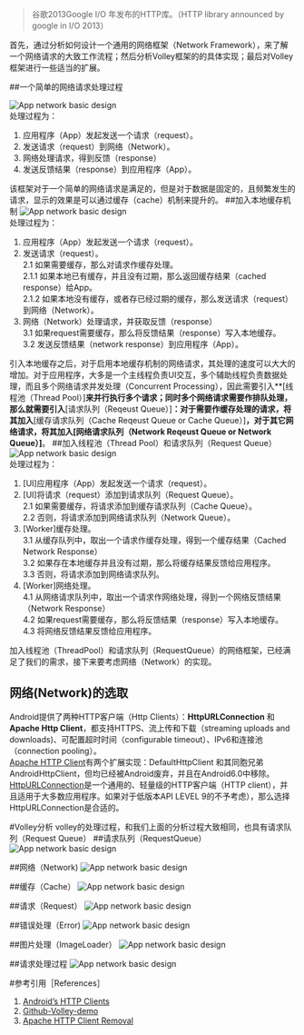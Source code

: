 >谷歌2013Google I/O 年发布的HTTP库。（HTTP library announced by google in I/O 2013）

首先，通过分析如何设计一个通用的网络框架（Network Framework），来了解一个网络请求的大致工作流程；然后分析Volley框架的的具体实现；最后对Volley框架进行一些适当的扩展。

##一个简单的网络请求处理过程

![App network basic design](https://github.com/zzhifu/zhivolley/blob/master/extras/app-network-1.jpg)  
处理过程为：  
   1.   应用程序（App）发起发送一个请求（request）。  
   2.   发送请求（request）到网络（Network）。  
   3.   网络处理请求，得到反馈（response）  
   4.   发送反馈结果（response）到应用程序（App）。  

该框架对于一个简单的网络请求是满足的，但是对于数据是固定的，且频繁发生的请求，显示的效果是可以通过缓存（cache）机制来提升的。
##加入本地缓存机制
![App network basic design](https://github.com/zzhifu/zhivolley/blob/master/extras/app-network-2.jpg)  
处理过程为：
   1.   应用程序（App）发起发送一个请求（request）。  
   2.   发送请求（request）。  
      2.1   如果需要缓存，那么对请求作缓存处理。  
      2.1.1 如果本地已有缓存，并且没有过期，那么返回缓存结果（cached response）给App。  
      2.1.2 如果本地没有缓存，或者存已经过期的缓存，那么发送请求（request）到网络（Network）。  
   3.   网络（Network）处理请求，并获取反馈（response）    
      3.1   如果request需要缓存，那么将反馈结果（response）写入本地缓存。  
      3.2   发送反馈结果（network response）到应用程序（App）。   

引入本地缓存之后，对于启用本地缓存机制的网络请求，其处理的速度可以大大的增加。对于应用程序，大多是一个主线程负责UI交互，多个辅助线程负责数据处理，而且多个网络请求并发处理（Concurrent Processing），因此需要引入**[线程池（Thread Pool）]**来并行执行多个请求；同时多个网络请求需要作排队处理，那么就需要引入**[请求队列（Reqeust Queue）]**：对于需要作缓存处理的请求，将其加入**[缓存请求队列（Cache Reqeust Queue or Cache Queue）]**，对于其它网络请求，将其加入[网络请求队列（Network Reqeust Queue or Network Queue）]**。
##加入线程池（Thread Pool）和请求队列（Request Queue）
![App network basic design](https://github.com/zzhifu/zhivolley/blob/master/extras/app-network-3.jpg)  
处理过程为：
   1.   [UI]应用程序（App）发起发送一个请求（request）。  
   2.   [UI]将请求（request）添加到请求队列（Request Queue）。  
      2.1    如果需要缓存，将请求添加到缓存请求队列（Cache Queue）。  
      2.2    否则，将请求添加到网络请求队列（Network Queue）。  
   3.   [Worker]缓存处理。  
      3.1   从缓存队列中，取出一个请求作缓存处理，得到一个缓存结果（Cached Network Response）  
      3.2   如果存在本地缓存并且没有过期，那么将缓存结果反馈给应用程序。  
      3.3   否则，将请求添加到网络请求队列。  
   4.  [Worker]网络处理。  
      4.1 从网络请求队列中，取出一个请求作网络处理，得到一个网络反馈结果（Network Response）   
      4.2 如果request需要缓存，那么将反馈结果（response）写入本地缓存。  
      4.3 将网络反馈结果反馈给应用程序。    

加入线程池（ThreadPool）和请求队列（RequestQueue）的网络框架，已经满足了我们的需求，接下来要考虑网络（Network）的实现。
## 网络(Network)的选取
Android提供了两种HTTP客户端（Http Clients）：**HttpURLConnection** 和 **Apache Http Client**，都支持HTTPS、流上传和下载（streaming uploads and downloads)、可配置超时时间（configurable timeout）、IPv6和连接池（connection pooling）。  
[Apache HTTP Client](http://developer.android.com/about/versions/marshmallow/android-6.0-changes.html#behavior-apache-http-client)有两个扩展实现：DefaultHttpClient 和其同胞兄弟 AndroidHttpClient，但均已经被Android废弃，并且在Android6.0中移除。[HttpURLConnection](http://developer.android.com/reference/java/net/HttpURLConnection.html)是一个通用的、轻量级的HTTP客户端（HTTP client），并且适用于大多数应用程序。如果对于低版本API LEVEL 9的不予考虑），那么选择HttpURLConnection是合适的。

#Volley分析
volley的处理过程，和我们上面的分析过程大致相同，也具有请求队列（Request Queue）
##请求队列（RequestQueue）
![App network basic design](https://github.com/zzhifu/zhivolley/blob/master/extras/volley-request-queue.jpg)  

##网络（Network)
![App network basic design](https://github.com/zzhifu/zhivolley/blob/master/extras/volley-network.jpg)  

##缓存（Cache）
![App network basic design](https://github.com/zzhifu/zhivolley/blob/master/extras/volley-cache.jpg)  

##请求（Request）
![App network basic design](https://github.com/zzhifu/zhivolley/blob/master/extras/volley-request.jpg)  

##错误处理（Error)
![App network basic design](https://github.com/zzhifu/zhivolley/blob/master/extras/volley-error.jpg)  

##图片处理（ImageLoader）
![App network basic design](https://github.com/zzhifu/zhivolley/blob/master/extras/volley-imageloader.jpg)  

##请求处理过程
![App network basic design](https://github.com/zzhifu/zhivolley/blob/master/extras/volley-request-processing.jpg)  

#参考引用［References］
1. [Android’s HTTP Clients](http://android-developers.blogspot.com/2011/09/androids-http-clients.html)
2. [Github-Volley-demo](https://github.com/smanikandan14/Volley-demo)
3. [Apache HTTP Client Removal](http://developer.android.com/about/versions/marshmallow/android-6.0-changes.html#behavior-apache-http-client) 
